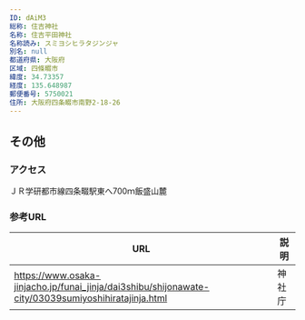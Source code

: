 ```yaml
---
ID: dAiM3
総称: 住吉神社
名称: 住吉平田神社
名称読み: スミヨシヒラタジンジャ
別名: null
都道府県: 大阪府
区域: 四條畷市
緯度: 34.73357
経度: 135.648987
郵便番号: 5750021
住所: 大阪府四条畷市南野2-18-26
---
```


## その他

### アクセス

ＪＲ学研都市線四条畷駅東へ700ｍ飯盛山麓

### 参考URL

| URL                                                                                                 | 説明   |
| --------------------------------------------------------------------------------------------------- | ------ |
| https://www.osaka-jinjacho.jp/funai_jinja/dai3shibu/shijonawate-city/03039sumiyoshihiratajinja.html | 神社庁 |
